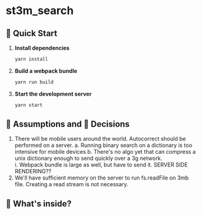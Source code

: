 # st3m_search

## 🚀 Quick Start

1. **Install dependencies**

   ```sh
   yarn install
   ```

2. **Build a webpack bundle**

   ```sh
   yarn run build
   ```
2. **Start the development server**

   ```sh
   yarn start
   ```

## 🤷‍ Assumptions and 💪 Decisions 
1. There will be mobile users around the world. Autocorrect should be performed on a server. 
    a. Running binary search on a dictionary is too intensive for mobile devices
    b. There's no algo yet that can compress a unix dictionary enough to send quickly over a 3g network.  
        i. Webpack bundle is large as well, but have to send it. SERVER SIDE RENDERING??
2. We'll have sufficient memory on the server to run fs.readFile on 3mb file. Creating a read stream is not necessary.

## 🧐 What's inside?